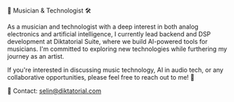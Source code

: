 🎵 Musician & Technologist 🛠️

As a musician and technologist with a deep interest in both analog electronics and artificial intelligence, I currently lead backend and DSP development at Diktatorial Suite, where we build AI-powered tools for musicians. I'm committed to exploring new technologies while furthering my journey as an artist. 

If you're interested in discussing music technology, AI in audio tech, or any collaborative opportunities, please feel free to reach out to me! 🤘

📧 Contact:
selin@diktatorial.com
